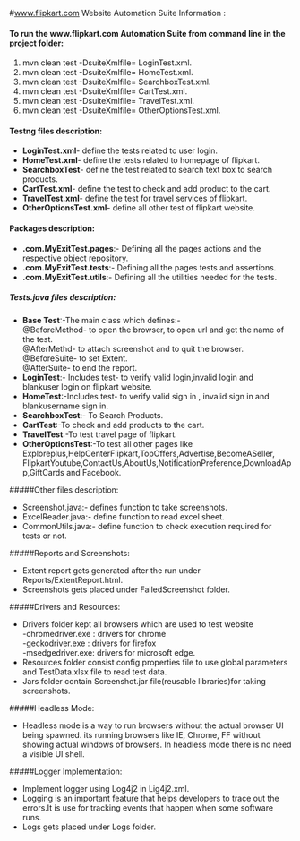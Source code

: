 #www.flipkart.com Website Automation Suite Information :

<h4>To run the www.flipkart.com Automation Suite from command line in the project folder:</h4>

1. mvn clean test -DsuiteXmlfile= LoginTest.xml.<br>
2. mvn clean test -DsuiteXmlfile= HomeTest.xml.<br>
3. mvn clean test -DsuiteXmlfile= SearchboxTest.xml.<br>
4. mvn clean test -DsuiteXmlfile= CartTest.xml.<br>
5. mvn clean test -DsuiteXmlfile= TravelTest.xml.<br>
6. mvn clean test -DsuiteXmlfile= OtherOptionsTest.xml.</h4></h4>

<h4>Testng files description:</h4>

- **LoginTest.xml**- define the tests related to user login.<br>
- **HomeTest.xml**- define the tests related to homepage of flipkart.<br> 
- **SearchboxTest**- define the test related to search text box to search products.<br>
- **CartTest.xml**- define the test to check and add product to the cart.<br>
- **TravelTest.xml**- define the test for travel services of flipkart.<br>
- **OtherOptionsTest.xml**- define all other test of flipkart website.<br>

<h4>Packages description:<br></h4>

- **.com.MyExitTest.pages**:- Defining all the pages actions and the respective object repository.<br> 
- **.com.MyExitTest.tests**:- Defining all the pages tests and assertions.<br>
- **.com.MyExitTest.utils**:- Defining all the utilities needed for the tests.<br>

##### Tests.java files description:
- **Base Test**:-The main class which defines:-<br>
          @BeforeMethod- to open the browser, to open url and get the name of the test.<br>
          @AfterMethd- to attach screenshot and to quit the browser.<br>
          @BeforeSuite- to set Extent.<br>
          @AfterSuite- to end the report.<br>
- **LoginTest**:- Includes test- to verify valid login,invalid login and blankuser login on flipkart website.<br>
- **HomeTest**:-Includes test- to verify valid sign in , invalid sign in and blankusername sign in.<br>
- **SearchboxTest**:- To Search Products.<br>
- **CartTest**:-To check and add products to the cart.<br>
- **TravelTest**:-To test travel page of flipkart.<br>
- **OtherOptionsTest**:-To test all other pages like Exploreplus,HelpCenterFlipkart,TopOffers,Advertise,BecomeASeller,
                        FlipkartYoutube,ContactUs,AboutUs,NotificationPreference,DownloadApp,GiftCards and Facebook.<br>

#####Other files description:

- Screenshot.java:- defines function to take screenshots.<br>
- ExcelReader.java:- define function to read excel sheet.<br>
- CommonUtils.java:- define function to check execution required for tests or not.<br>

#####Reports and Screenshots:

- Extent report gets generated after the run under Reports/ExtentReport.html.<br>
- Screenshots gets placed under FailedScreenshot folder.<br>

#####Drivers and Resources:

- Drivers folder kept all browsers which are used to test website<br>
                 -chromedriver.exe : drivers for chrome<br>
                 -geckodriver.exe : drivers for firefox<br>
                 -msedgedriver.exe: drivers for microsoft edge.<br>
- Resources folder consist config.properties file to use global parameters and TestData.xlsx file to read test data.<br>
- Jars folder contain Screenshot.jar file(reusable libraries)for taking screenshots.<br>

#####Headless Mode:
- Headless mode is a way to run browsers without the actual browser UI being spawned. its running browsers like IE, Chrome, FF   without showing actual windows of browsers. In headless mode there is no need a visible UI shell.<br>

#####Logger Implementation:
- Implement logger using Log4j2 in Lig4j2.xml.<br>
- Logging is an important feature that helps developers to trace out the errors.It is use for tracking events that happen when some software runs.<br>
- Logs gets placed under Logs folder.<br> 

